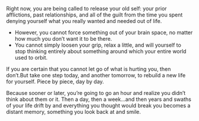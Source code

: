Right now, you are being called to release your old self: your prior afflictions, past relationships, and all of the guilt from the time you spent denying yourself what you really wanted and needed out of life. 
- However, you cannot force something out of your brain space, no matter how much you don’t want it to be there.
- You cannot simply loosen your grip, relax a little, and will yourself to stop thinking entirely about something around which your entire world used to orbit.

If you are certain that you cannot let go of what is hurting you, then don’t.But take one step today, and another tomorrow, to rebuild a new life for yourself. Piece by piece, day by day.

Because sooner or later, you’re going to go an hour and realize you didn’t think about them or it. Then a day, then a week…and then years and swaths of your life drift by and everything you thought would break you becomes a distant memory, something you look back at and smile.